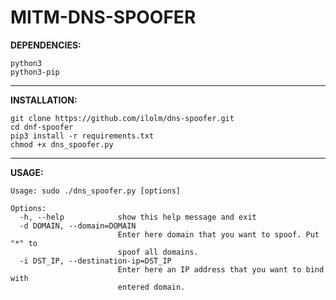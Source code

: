 # MITM-DNS-SPOOFER

**DEPENDENCIES:**
```
python3
python3-pip
```

-------------------------------------------------------

**INSTALLATION:**
```
git clone https://github.com/ilolm/dns-spoofer.git
cd dnf-spoofer
pip3 install -r requirements.txt
chmod +x dns_spoofer.py
```

-------------------------------------------------------

**USAGE:**
```
Usage: sudo ./dns_spoofer.py [options]

Options:
  -h, --help            show this help message and exit
  -d DOMAIN, --domain=DOMAIN
                        Enter here domain that you want to spoof. Put "*" to
                        spoof all domains.
  -i DST_IP, --destination-ip=DST_IP
                        Enter here an IP address that you want to bind with
                        entered domain.
```
